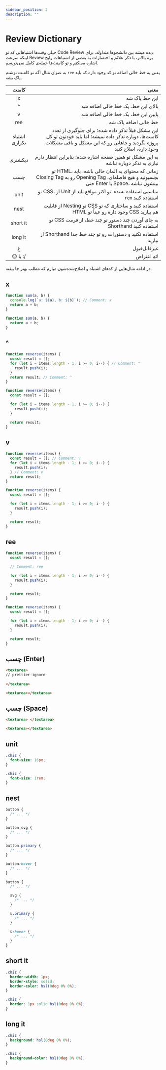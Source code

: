 ```yaml
---
sidebar_position: 2
description: ""
---
```


# Review Dictionary

خیلی وقت‌ها اشتباهاتی که تو Code Review دیده میشه بین دانشجوها متداوله.
برای اینکه سرعت Review بره بالاتر،
با ذکر علائم و اختصارات به بعضی از اشتباهات رایج اشاره می‌کنم
و تو کامنت‌ها جمله‌ی کامل نمی‌نویسم.

به عنوان مثال اگه تو کامنت نوشتم `ree` یعنی یه خط خالی اضافه تو کد وجود داره که باید پاک بشه.

|     کامنت     |                                                                                                                                                                                معنی |
| :-----------: | ----------------------------------------------------------------------------------------------------------------------------------------------------------------------------------: |
|       x       |                                                                                                                                                                       این خط پاک شه |
|       ^       |                                                                                                                                                   بالای این خط، یک خط خالی اضافه شه |
|       v       |                                                                                                                                                   پایین این خط، یک خط خالی اضافه شه |
|      ree      |                                                                                                                                                                خط خالی اضافه پاک شه |
| اشتباه تکراری | این مشکل قبلاً تذکر داده شده؛ برای جلوگیری از تعدد کامنت‌ها، دوباره تذکر داده نمیشه؛ اما باید خودتون تو کل پروژه بگردید و جاهایی رو که این مشکل و باقی مشکلات وجود داره، اصلاح کنید |
|    دیکشنری    |                                                                                                 به این مشکل تو همین صفحه اشاره شده؛ بنابراین انتظار دارم نیازی به تذکر دوباره نباشه |
|      چسب      |                                           تو HTML، زمانی که محتوای یه المان خالی باشه، باید Closing Tag رو به Opening Tag بچسبونید و هیچ فاصله‌ای، حتی Enter یا Space، بینشون نباشه |
|     unit      |                                                                                                       تو CSS، از Unit مناسبی استفاده نشده. تو اکثر مواقع باید از `rem` استفاده کنید |
|     nest      |                                                                                      از قابلیت Nesting تو CSS استفاده کنید و ساختاری که تو HTML وجود داره رو عیناً تو CSS هم بیارید |
|   short it    |                                                                                                             تو CSS به جای آوردن چند دستور تو چند خط، از فرمت Shorthand استفاده کنید |
|    long it    |                                                                                                                        از Shorthand استفاده نکنید و دستورات رو تو چند خط جدا بیارید |
|       غ       |                                                                                                                                                                        غیرقابل‌قبول |
|   😐 یا :/    |                                                                                                                                                                        تَهِ اعتراض! |

در ادامه مثال‌هایی از کدهای اشتباه و اصلاح‌شده‌شون میارم که مطلب بهتر جا بیفته.

## x

```javascript title="💩 Messy Code"
function sum(a, b) {
  console.log(`a: ${a}, b: ${b}`); // Comment: x
  return a + b;
}
```

```javascript title="🧼 Clean Code"
function sum(a, b) {
  return a + b;
}
```

## ^

<!-- prettier-ignore-start -->

```javascript title="💩 Messy Code"
function reverse(items) {
  const result = []; 
  for (let i = items.length - 1; i >= 0; i--) { // Comment: ^
    result.push(i);
  } 
  return result; // Comment: ^
}
```

<!-- prettier-ignore-end -->

```javascript title="🧼 Clean Code"
function reverse(items) {
  const result = [];

  for (let i = items.length - 1; i >= 0; i--) {
    result.push(i);
  }

  return result;
}
```

## v

```javascript title="💩 Messy Code"
function reverse(items) {
  const result = []; // Comment: v
  for (let i = items.length - 1; i >= 0; i--) {
    result.push(i);
  } // Comment: v
  return result;
}
```

```javascript title="🧼 Clean Code"
function reverse(items) {
  const result = [];

  for (let i = items.length - 1; i >= 0; i--) {
    result.push(i);
  }

  return result;
}
```

## ree

```javascript title="💩 Messy Code"
function reverse(items) {
  const result = [];

  // Comment: ree

  for (let i = items.length - 1; i >= 0; i--) {
    result.push(i);
  }

  return result;
}
```

```javascript title="🧼 Clean Code"
function reverse(items) {
  const result = [];

  for (let i = items.length - 1; i >= 0; i--) {
    result.push(i);
  }

  return result;
}
```

## چسب (Enter)

```html title="💩 Messy Code"
<textarea>
// prettier-ignore
  
</textarea>
```

```html title="🧼 Clean Code"
<textarea></textarea>
```

## چسب (Space)

```html title="💩 Messy Code"
<textarea> </textarea>
```

```html title="🧼 Clean Code"
<textarea></textarea>
```

## unit

```css title="💩 Messy Code"
.chiz {
  font-size: 16px;
}
```

```css title="🧼 Clean Code"
.chiz {
  font-size: 1rem;
}
```

## nest

```css title="💩 Messy Code"
button {
  /* ... */
}

button svg {
  /* ... */
}

button.primary {
  /* ... */
}

button:hover {
  /* ... */
}
```

```css title="🧼 Clean Code"
button {
  /* ... */

  svg {
    /* ... */
  }

  &.primary {
    /* ... */
  }

  &:hover {
    /* ... */
  }
}
```

## short it

```css title="💩 Messy Code"
.chiz {
  border-width: 1px;
  border-style: solid;
  border-color: hsl(0deg 0% 0%);
}
```

```css title="🧼 Clean Code"
.chiz {
  border: 1px solid hsl(0deg 0% 0%);
}
```

## long it

```css title="💩 Messy Code"
.chiz {
  background: hsl(0deg 0% 0%);
}
```

```css title="🧼 Clean Code"
.chiz {
  background-color: hsl(0deg 0% 0%);
}
```
